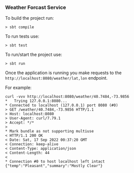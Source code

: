 ### Weather Forcast Service

To build the project run:
```
> sbt compile
```

To run tests use:
```
> sbt test
```

To run/start the project use:
```
> sbt run
```

Once the application is running you make requests to the `http://localhost:8080/weather/lat,lon` endpoint.

For example:
```
curl -vvv http://localhost:8080/weather/40.7484,-73.9856
*   Trying 127.0.0.1:8080...
* Connected to localhost (127.0.0.1) port 8080 (#0)
> GET /weather/40.7484,-73.9856 HTTP/1.1
> Host: localhost:8080
> User-Agent: curl/7.79.1
> Accept: */*
> 
* Mark bundle as not supporting multiuse
< HTTP/1.1 200 OK
< Date: Sat, 17 Sep 2022 00:37:20 GMT
< Connection: keep-alive
< Content-Type: application/json
< Content-Length: 44
< 
* Connection #0 to host localhost left intact
{"temp":"Pleasant","summary":"Mostly Clear"}
```